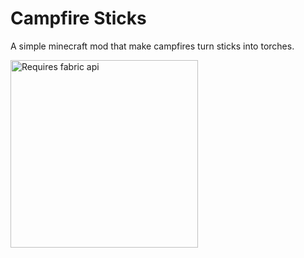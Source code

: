 # Campfire Sticks

A simple minecraft mod that make campfires turn sticks into torches.

[<img src="https://i.imgur.com/Ol1Tcf8.png" alt="Requires fabric api" width="300"/>](https://www.curseforge.com/minecraft/mc-mods/fabric-api)

